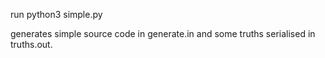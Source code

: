 run python3 simple.py

generates simple source code in generate.in and some truths serialised in truths.out.